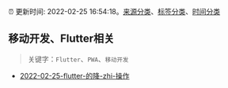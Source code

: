 :alarm_clock: 更新时间: 2022-02-25 16:54:18。[来源分类](../README.md)、[标签分类](../TAGS.md)、[时间分类](../TIMELINE.md)

## 移动开发、Flutter相关


> 关键字：`Flutter`、`PWA`、`移动开发`



- [2022-02-25-flutter-的降-zhi-操作](https://www.v2ex.com/t/836500) 